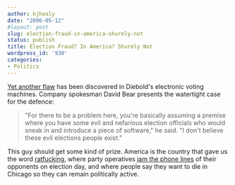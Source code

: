 ```yaml
---
author: kjhealy
date: "2006-05-12"
#layout: post
slug: election-fraud-in-america-shurely-not
status: publish
title: Election Fraud? In America? Shurely Not
wordpress_id: '930'
categories:
- Politics
---
```


[Yet another flaw](http://www.nytimes.com/2006/05/12/us/12vote.html?ex=1305086400&en=5b3554a76aad524a&ei=5090&partner=rssuserland&emc=rss) has been discovered in Diebold's electronic voting machines. Company spokesman David Bear presents the watertight case for the defence:

> "For there to be a problem here, you're basically assuming a premise where you have some evil and nefarious election officials who would sneak in and introduce a piece of software," he said. "I don't believe these evil elections people exist."

This guy should get some kind of prize. America is the country that gave us the word [ratfucking](http://en.wikipedia.org/wiki/Ratfucking), where party operatives [jam the phone lines](http://www.talkingpointsmemo.com/phonejamming.php) of their opponents on election day, and where people say they want to die in Chicago so they can remain politically active.
